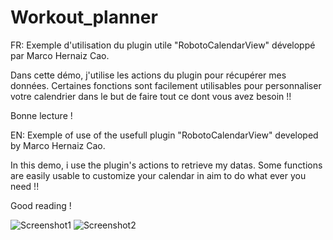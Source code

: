 # Workout_planner

FR:
Exemple d'utilisation du plugin utile "RobotoCalendarView" développé par Marco Hernaiz Cao.

Dans cette démo, j'utilise les actions du plugin pour récupérer mes données. Certaines fonctions sont facilement utilisables pour personnaliser votre calendrier dans le but de faire tout ce dont vous avez besoin !!

Bonne lecture !

EN:
Exemple of use of the usefull plugin "RobotoCalendarView" developed by Marco Hernaiz Cao.

In this demo, i use the plugin's actions to retrieve my datas. Some functions are easily usable to customize your calendar in aim to do what ever you need !!

Good reading !


![Screenshot1](https://user-images.githubusercontent.com/30973868/73472086-c5205600-438a-11ea-9457-9b210151abd0.jpg)
![Screenshot2](https://user-images.githubusercontent.com/30973868/73472128-d5d0cc00-438a-11ea-9652-70a8c79028cd.jpg)
